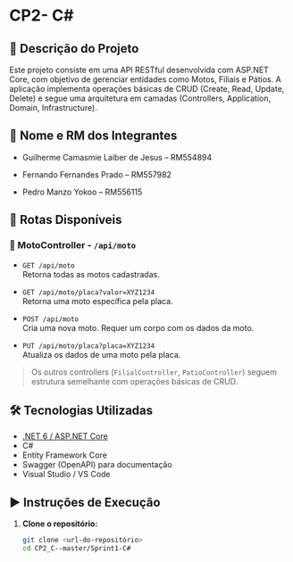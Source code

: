 # CP2- C#

## 📌 Descrição do Projeto

Este projeto consiste em uma API RESTful desenvolvida com ASP.NET Core, com objetivo de gerenciar entidades como Motos, Filiais e Pátios. A aplicação implementa operações básicas de CRUD (Create, Read, Update, Delete) e segue uma arquitetura em camadas (Controllers, Application, Domain, Infrastructure).

## 👥 Nome e RM dos Integrantes

- Guilherme Camasmie Laiber de Jesus – RM554894

- Fernando Fernandes Prado – RM557982

- Pedro Manzo Yokoo – RM556115

## 🚀 Rotas Disponíveis

### 📍 MotoController - `/api/moto`
- `GET /api/moto`  
  Retorna todas as motos cadastradas.

- `GET /api/moto/placa?valor=XYZ1234`  
  Retorna uma moto específica pela placa.

- `POST /api/moto`  
  Cria uma nova moto. Requer um corpo com os dados da moto.

- `PUT /api/moto/placa?placa=XYZ1234`  
  Atualiza os dados de uma moto pela placa.

> Os outros controllers (`FilialController`, `PatioController`) seguem estrutura semelhante com operações básicas de CRUD.

## 🛠️ Tecnologias Utilizadas

- [.NET 6 / ASP.NET Core](https://dotnet.microsoft.com/)
- C#
- Entity Framework Core
- Swagger (OpenAPI) para documentação
- Visual Studio / VS Code

## ▶️ Instruções de Execução

1. **Clone o repositório:**
   ```bash
   git clone <url-do-repositório>
   cd CP2_C--master/Sprint1-C#
